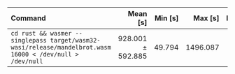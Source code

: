 | Command | Mean [s] | Min [s] | Max [s] | Relative |
|:---|---:|---:|---:|---:|
| `cd rust && wasmer --singlepass target/wasm32-wasi/release/mandelbrot.wasm 16000 < /dev/null > /dev/null` | 928.001 ± 592.885 | 49.794 | 1496.087 | 1.00 |
